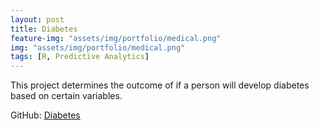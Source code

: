 ```yaml
---
layout: post
title: Diabetes
feature-img: "assets/img/portfolio/medical.png"
img: "assets/img/portfolio/medical.png"
tags: [R, Predictive Analytics]
---
```


This project determines the outcome of if a person will develop diabetes based on certain variables.

GitHub:
[Diabetes](https://github.com/knmoses/DSC630-Diabetes)

